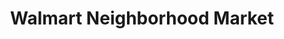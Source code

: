 ---
title: "Walmart Neighborhood Market"
url: /simpsonville/walmart-neighborhood-market/
shop: Supermarkt
---